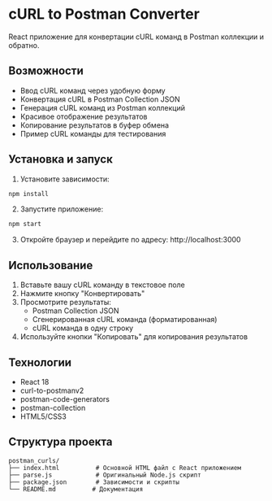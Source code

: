 # cURL to Postman Converter

React приложение для конвертации cURL команд в Postman коллекции и обратно.

## Возможности

- Ввод cURL команд через удобную форму
- Конвертация cURL в Postman Collection JSON
- Генерация cURL команд из Postman коллекций
- Красивое отображение результатов
- Копирование результатов в буфер обмена
- Пример cURL команды для тестирования

## Установка и запуск

1. Установите зависимости:
```bash
npm install
```

2. Запустите приложение:
```bash
npm start
```

3. Откройте браузер и перейдите по адресу: http://localhost:3000

## Использование

1. Вставьте вашу cURL команду в текстовое поле
2. Нажмите кнопку "Конвертировать"
3. Просмотрите результаты:
   - Postman Collection JSON
   - Сгенерированная cURL команда (форматированная)
   - cURL команда в одну строку
4. Используйте кнопки "Копировать" для копирования результатов

## Технологии

- React 18
- curl-to-postmanv2
- postman-code-generators
- postman-collection
- HTML5/CSS3

## Структура проекта

```
postman_curls/
├── index.html          # Основной HTML файл с React приложением
├── parse.js            # Оригинальный Node.js скрипт
├── package.json        # Зависимости и скрипты
└── README.md          # Документация
```
